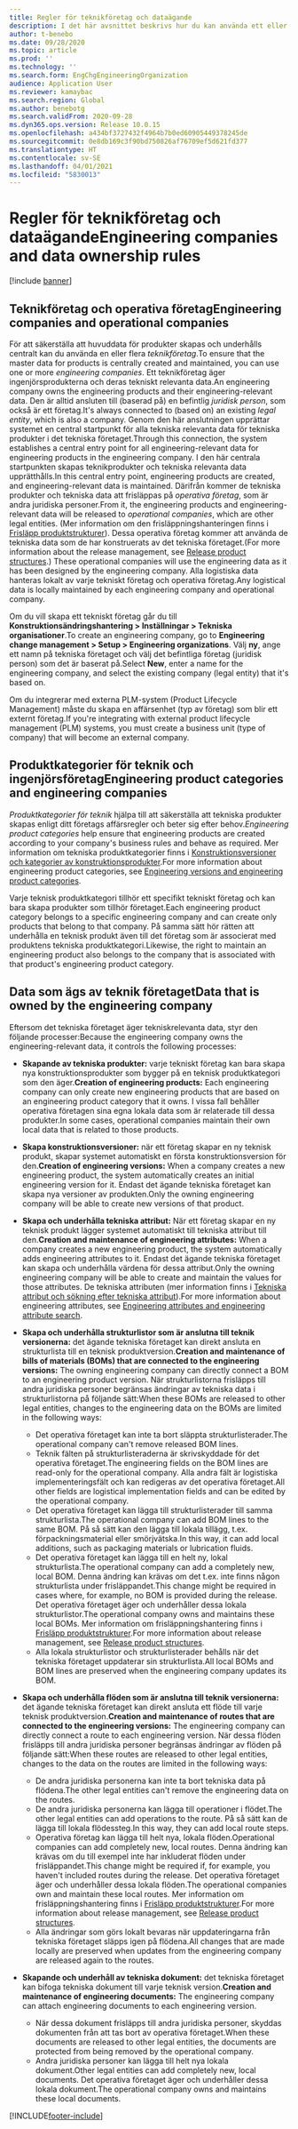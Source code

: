 ```yaml
---
title: Regler för teknikföretag och dataägande
description: I det här avsnittet beskrivs hur du kan använda ett eller flera teknikföretag för att se till att huvuddata för produkter skapas och underhålls centralt. Ett teknikföretag representerar det företag som äger de tekniska produkterna och det är dess tekniska data.
author: t-benebo
ms.date: 09/28/2020
ms.topic: article
ms.prod: ''
ms.technology: ''
ms.search.form: EngChgEngineeringOrganization
audience: Application User
ms.reviewer: kamaybac
ms.search.region: Global
ms.author: benebotg
ms.search.validFrom: 2020-09-28
ms.dyn365.ops.version: Release 10.0.15
ms.openlocfilehash: a434bf3727432f4964b7b0ed60905449378245de
ms.sourcegitcommit: 0e8db169c3f90bd750826af76709ef5d621fd377
ms.translationtype: HT
ms.contentlocale: sv-SE
ms.lasthandoff: 04/01/2021
ms.locfileid: "5830013"
---
```

# <a name="engineering-companies-and-data-ownership-rules"></a><span data-ttu-id="3ee8e-104">Regler för teknikföretag och dataägande</span><span class="sxs-lookup"><span data-stu-id="3ee8e-104">Engineering companies and data ownership rules</span></span>

[!include [banner](../includes/banner.md)]

## <a name="engineering-companies-and-operational-companies"></a><span data-ttu-id="3ee8e-105">Teknikföretag och operativa företag</span><span class="sxs-lookup"><span data-stu-id="3ee8e-105">Engineering companies and operational companies</span></span>

<span data-ttu-id="3ee8e-106">För att säkerställa att huvuddata för produkter skapas och underhålls centralt kan du använda en eller flera *teknikföretag*.</span><span class="sxs-lookup"><span data-stu-id="3ee8e-106">To ensure that the master data for products is centrally created and maintained, you can use one or more *engineering companies*.</span></span> <span data-ttu-id="3ee8e-107">Ett teknikföretag äger ingenjörsprodukterna och deras tekniskt relevanta data.</span><span class="sxs-lookup"><span data-stu-id="3ee8e-107">An engineering company owns the engineering products and their engineering-relevant data.</span></span> <span data-ttu-id="3ee8e-108">Den är alltid ansluten till (baserad på) en befintlig *juridisk person*, som också är ett företag.</span><span class="sxs-lookup"><span data-stu-id="3ee8e-108">It's always connected to (based on) an existing *legal entity*, which is also a company.</span></span> <span data-ttu-id="3ee8e-109">Genom den här anslutningen upprättar systemet en central startpunkt för alla tekniska relevanta data för tekniska produkter i det tekniska företaget.</span><span class="sxs-lookup"><span data-stu-id="3ee8e-109">Through this connection, the system establishes a central entry point for all engineering-relevant data for engineering products in the engineering company.</span></span> <span data-ttu-id="3ee8e-110">I den här centrala startpunkten skapas teknikprodukter och tekniska relevanta data upprätthålls.</span><span class="sxs-lookup"><span data-stu-id="3ee8e-110">In this central entry point, engineering products are created, and engineering-relevant data is maintained.</span></span> <span data-ttu-id="3ee8e-111">Därifrån kommer de tekniska produkter och tekniska data att frisläppas på *operativa företag*, som är andra juridiska personer.</span><span class="sxs-lookup"><span data-stu-id="3ee8e-111">From it, the engineering products and engineering-relevant data will be released to *operational companies*, which are other legal entities.</span></span> <span data-ttu-id="3ee8e-112">(Mer information om den frisläppningshanteringen finns i [Frisläpp produktstrukturer](release-product-structure.md)). Dessa operativa företag kommer att använda de tekniska data som de har konstruerats av det tekniska företaget.</span><span class="sxs-lookup"><span data-stu-id="3ee8e-112">(For more information about the release management, see [Release product structures](release-product-structure.md).) These operational companies will use the engineering data as it has been designed by the engineering company.</span></span> <span data-ttu-id="3ee8e-113">Alla logistiska data hanteras lokalt av varje tekniskt företag och operativa företag.</span><span class="sxs-lookup"><span data-stu-id="3ee8e-113">Any logistical data is locally maintained by each engineering company and operational company.</span></span>

<span data-ttu-id="3ee8e-114">Om du vill skapa ett tekniskt företag går du till **Konstruktionsändringshantering \> Inställningar \> Tekniska organisationer**.</span><span class="sxs-lookup"><span data-stu-id="3ee8e-114">To create an engineering company, go to **Engineering change management \> Setup \> Engineering organizations**.</span></span> <span data-ttu-id="3ee8e-115">Välj **ny**, ange ett namn på tekniska företaget och välj det befintliga företag (juridisk person) som det är baserat på.</span><span class="sxs-lookup"><span data-stu-id="3ee8e-115">Select **New**, enter a name for the engineering company, and select the existing company (legal entity) that it's based on.</span></span>

<span data-ttu-id="3ee8e-116">Om du integrerar med externa PLM-system (Product Lifecycle Management) måste du skapa en affärsenhet (typ av företag) som blir ett externt företag.</span><span class="sxs-lookup"><span data-stu-id="3ee8e-116">If you're integrating with external product lifecycle management (PLM) systems, you must create a business unit (type of company) that will become an external company.</span></span>

## <a name="engineering-product-categories-and-engineering-companies"></a><span data-ttu-id="3ee8e-117">Produktkategorier för teknik och ingenjörsföretag</span><span class="sxs-lookup"><span data-stu-id="3ee8e-117">Engineering product categories and engineering companies</span></span>

<span data-ttu-id="3ee8e-118">*Produktkategorier för teknik* hjälpa till att säkerställa att tekniska produkter skapas enligt ditt företags affärsregler och beter sig efter behov.</span><span class="sxs-lookup"><span data-stu-id="3ee8e-118">*Engineering product categories* help ensure that engineering products are created according to your company's business rules and behave as required.</span></span> <span data-ttu-id="3ee8e-119">Mer information om tekniska produktkategorier finns i [Konstruktionsversioner och kategorier av konstruktionsprodukter](engineering-versions-product-category.md).</span><span class="sxs-lookup"><span data-stu-id="3ee8e-119">For more information about engineering product categories, see [Engineering versions and engineering product categories](engineering-versions-product-category.md).</span></span>

<span data-ttu-id="3ee8e-120">Varje teknisk produktkategori tillhör ett specifikt tekniskt företag och kan bara skapa produkter som tillhör företaget.</span><span class="sxs-lookup"><span data-stu-id="3ee8e-120">Each engineering product category belongs to a specific engineering company and can create only products that belong to that company.</span></span> <span data-ttu-id="3ee8e-121">På samma sätt hör rätten att underhålla en teknisk produkt även till det företag som är associerat med produktens tekniska produktkategori.</span><span class="sxs-lookup"><span data-stu-id="3ee8e-121">Likewise, the right to maintain an engineering product also belongs to the company that is associated with that product's engineering product category.</span></span>

## <a name="data-that-is-owned-by-the-engineering-company"></a><span data-ttu-id="3ee8e-122">Data som ägs av teknik företaget</span><span class="sxs-lookup"><span data-stu-id="3ee8e-122">Data that is owned by the engineering company</span></span>

<span data-ttu-id="3ee8e-123">Eftersom det tekniska företaget äger tekniskrelevanta data, styr den följande processer:</span><span class="sxs-lookup"><span data-stu-id="3ee8e-123">Because the engineering company owns the engineering-relevant data, it controls the following processes:</span></span>

- <span data-ttu-id="3ee8e-124">**Skapande av tekniska produkter:** varje tekniskt företag kan bara skapa nya konstruktionsprodukter som bygger på en teknisk produktkategori som den äger.</span><span class="sxs-lookup"><span data-stu-id="3ee8e-124">**Creation of engineering products:** Each engineering company can only create new engineering products that are based on an engineering product category that it owns.</span></span> <span data-ttu-id="3ee8e-125">I vissa fall behåller operativa företagen sina egna lokala data som är relaterade till dessa produkter.</span><span class="sxs-lookup"><span data-stu-id="3ee8e-125">In some cases, operational companies maintain their own local data that is related to those products.</span></span>
- <span data-ttu-id="3ee8e-126">**Skapa konstruktionsversioner:** när ett företag skapar en ny teknisk produkt, skapar systemet automatiskt en första konstruktionsversion för den.</span><span class="sxs-lookup"><span data-stu-id="3ee8e-126">**Creation of engineering versions:** When a company creates a new engineering product, the system automatically creates an initial engineering version for it.</span></span> <span data-ttu-id="3ee8e-127">Endast det ägande tekniska företaget kan skapa nya versioner av produkten.</span><span class="sxs-lookup"><span data-stu-id="3ee8e-127">Only the owning engineering company will be able to create new versions of that product.</span></span>
- <span data-ttu-id="3ee8e-128">**Skapa och underhålla tekniska attribut:** När ett företag skapar en ny teknisk produkt lägger systemet automatiskt till tekniska attribut till den.</span><span class="sxs-lookup"><span data-stu-id="3ee8e-128">**Creation and maintenance of engineering attributes:** When a company creates a new engineering product, the system automatically adds engineering attributes to it.</span></span> <span data-ttu-id="3ee8e-129">Endast det ägande tekniska företaget kan skapa och underhålla värdena för dessa attribut.</span><span class="sxs-lookup"><span data-stu-id="3ee8e-129">Only the owning engineering company will be able to create and maintain the values for those attributes.</span></span> <span data-ttu-id="3ee8e-130">De tekniska attributen (mer information finns i [Tekniska attribut och sökning efter tekniska attribut](engineering-attributes-and-search.md)).</span><span class="sxs-lookup"><span data-stu-id="3ee8e-130">For more information about engineering attributes, see [Engineering attributes and engineering attribute search](engineering-attributes-and-search.md).</span></span>
- <span data-ttu-id="3ee8e-131">**Skapa och underhålla strukturlistor som är anslutna till teknik versionerna:** det ägande tekniska företaget kan direkt ansluta en strukturlista till en teknisk produktversion.</span><span class="sxs-lookup"><span data-stu-id="3ee8e-131">**Creation and maintenance of bills of materials (BOMs) that are connected to the engineering versions:** The owning engineering company can directly connect a BOM to an engineering product version.</span></span> <span data-ttu-id="3ee8e-132">När strukturlistorna frisläpps till andra juridiska personer begränsas ändringar av tekniska data i strukturlistorna på följande sätt:</span><span class="sxs-lookup"><span data-stu-id="3ee8e-132">When these BOMs are released to other legal entities, changes to the engineering data on the BOMs are limited in the following ways:</span></span>

    - <span data-ttu-id="3ee8e-133">Det operativa företaget kan inte ta bort släppta strukturlisterader.</span><span class="sxs-lookup"><span data-stu-id="3ee8e-133">The operational company can't remove released BOM lines.</span></span>
    - <span data-ttu-id="3ee8e-134">Teknik fälten på strukturlisteraderna är skrivskyddade för det operativa företaget.</span><span class="sxs-lookup"><span data-stu-id="3ee8e-134">The engineering fields on the BOM lines are read-only for the operational company.</span></span> <span data-ttu-id="3ee8e-135">Alla andra fält är logistiska implementeringsfält och kan redigeras av det operativa företaget.</span><span class="sxs-lookup"><span data-stu-id="3ee8e-135">All other fields are logistical implementation fields and can be edited by the operational company.</span></span>
    - <span data-ttu-id="3ee8e-136">Det operativa företaget kan lägga till strukturlisterader till samma strukturlista.</span><span class="sxs-lookup"><span data-stu-id="3ee8e-136">The operational company can add BOM lines to the same BOM.</span></span> <span data-ttu-id="3ee8e-137">På så sätt kan den lägga till lokala tillägg, t.ex. förpackningsmaterial eller smörjvätska.</span><span class="sxs-lookup"><span data-stu-id="3ee8e-137">In this way, it can add local additions, such as packaging materials or lubrication fluids.</span></span>
    - <span data-ttu-id="3ee8e-138">Det operativa företaget kan lägga till en helt ny, lokal strukturlista.</span><span class="sxs-lookup"><span data-stu-id="3ee8e-138">The operational company can add a completely new, local BOM.</span></span> <span data-ttu-id="3ee8e-139">Denna ändring kan krävas om det t.ex. inte finns någon strukturlista under frisläppandet.</span><span class="sxs-lookup"><span data-stu-id="3ee8e-139">This change might be required in cases where, for example, no BOM is provided during the release.</span></span> <span data-ttu-id="3ee8e-140">Det operativa företaget äger och underhåller dessa lokala strukturlistor.</span><span class="sxs-lookup"><span data-stu-id="3ee8e-140">The operational company owns and maintains these local BOMs.</span></span> <span data-ttu-id="3ee8e-141">Mer information om frisläppningshantering finns i [Frisläpp produktstrukturer](release-product-structure.md).</span><span class="sxs-lookup"><span data-stu-id="3ee8e-141">For more information about release management, see [Release product structures](release-product-structure.md).</span></span>
    - <span data-ttu-id="3ee8e-142">Alla lokala strukturlistor och strukturlisterader behålls när det tekniska företaget uppdaterar sin strukturlista.</span><span class="sxs-lookup"><span data-stu-id="3ee8e-142">All local BOMs and BOM lines are preserved when the engineering company updates its BOM.</span></span>

- <span data-ttu-id="3ee8e-143">**Skapa och underhålla flöden som är anslutna till teknik versionerna:** det ägande tekniska företaget kan direkt ansluta ett flöde till varje teknisk produktversion.</span><span class="sxs-lookup"><span data-stu-id="3ee8e-143">**Creation and maintenance of routes that are connected to the engineering versions:** The engineering company can directly connect a route to each engineering version.</span></span> <span data-ttu-id="3ee8e-144">När dessa flöden frisläpps till andra juridiska personer begränsas ändringar av flöden på följande sätt:</span><span class="sxs-lookup"><span data-stu-id="3ee8e-144">When these routes are released to other legal entities, changes to the data on the routes are limited in the following ways:</span></span>

    - <span data-ttu-id="3ee8e-145">De andra juridiska personerna kan inte ta bort tekniska data på flödena.</span><span class="sxs-lookup"><span data-stu-id="3ee8e-145">The other legal entities can't remove the engineering data on the routes.</span></span>
    - <span data-ttu-id="3ee8e-146">De andra juridiska personerna kan lägga till operationer i flödet.</span><span class="sxs-lookup"><span data-stu-id="3ee8e-146">The other legal entities can add operations to the route.</span></span> <span data-ttu-id="3ee8e-147">På så sätt kan de lägga till lokala flödessteg.</span><span class="sxs-lookup"><span data-stu-id="3ee8e-147">In this way, they can add local route steps.</span></span>
    - <span data-ttu-id="3ee8e-148">Operativa företag kan lägga till helt nya, lokala flöden.</span><span class="sxs-lookup"><span data-stu-id="3ee8e-148">Operational companies can add completely new, local routes.</span></span> <span data-ttu-id="3ee8e-149">Denna ändring kan krävas om du till exempel inte har inkluderat flöden under frisläppandet.</span><span class="sxs-lookup"><span data-stu-id="3ee8e-149">This change might be required if, for example, you haven't included routes during the release.</span></span> <span data-ttu-id="3ee8e-150">Det operativa företaget äger och underhåller dessa lokala flöden.</span><span class="sxs-lookup"><span data-stu-id="3ee8e-150">The operational companies own and maintain these local routes.</span></span> <span data-ttu-id="3ee8e-151">Mer information om frisläppningshantering finns i [Frisläpp produktstrukturer](release-product-structure.md).</span><span class="sxs-lookup"><span data-stu-id="3ee8e-151">For more information about release management, see [Release product structures](release-product-structure.md).</span></span>
    - <span data-ttu-id="3ee8e-152">Alla ändringar som görs lokalt bevaras när uppdateringarna från tekniska företaget släpps igen på flödena.</span><span class="sxs-lookup"><span data-stu-id="3ee8e-152">All changes that are made locally are preserved when updates from the engineering company are released again to the routes.</span></span>

- <span data-ttu-id="3ee8e-153">**Skapande och underhåll av tekniska dokument:** det tekniska företaget kan bifoga tekniska dokument till varje teknisk version.</span><span class="sxs-lookup"><span data-stu-id="3ee8e-153">**Creation and maintenance of engineering documents:** The engineering company can attach engineering documents to each engineering version.</span></span>

    - <span data-ttu-id="3ee8e-154">När dessa dokument frisläpps till andra juridiska personer, skyddas dokumenten från att tas bort av operativa företaget.</span><span class="sxs-lookup"><span data-stu-id="3ee8e-154">When these documents are released to other legal entities, the documents are protected from being removed by the operational company.</span></span>
    - <span data-ttu-id="3ee8e-155">Andra juridiska personer kan lägga till helt nya lokala dokument.</span><span class="sxs-lookup"><span data-stu-id="3ee8e-155">Other legal entities can add completely new, local documents.</span></span> <span data-ttu-id="3ee8e-156">Det operativa företaget äger och underhåller dessa lokala dokument.</span><span class="sxs-lookup"><span data-stu-id="3ee8e-156">The operational company owns and maintains these local documents.</span></span>


[!INCLUDE[footer-include](../../includes/footer-banner.md)]